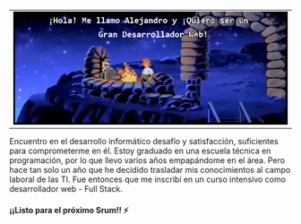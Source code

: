 <table class="hide" width="100%" style='table-layout:fixed;'>
  <tr>
   <td>
    
   <img src="https://github.com/AlejandroGuil/AlejandroGuil/blob/main/img/Github%20pic.png" />
   
    
   </td>
  </td>
  </tr>
</table>


Encuentro en el desarrollo informático desafío y satisfacción, suficientes para comprometerme en él. Estoy graduado en una escuela técnica en programación, por lo que llevo varios años empapándome en el área. Pero hace tan solo un año que he decidido trasladar mis conocimientos al campo laboral de las TI. Fue entonces que me inscribí en un curso intensivo como desarrollador web - Full Stack.

#### ¡¡Listo para el próximo Srum!! ⚡

  
